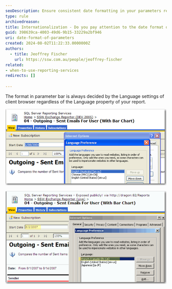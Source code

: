 ```yaml
---
seoDescription: Ensure consistent date formatting in your parameters regardless of browser settings for seamless internationalization.
type: rule
archivedreason:
title: Internationalization - Do you pay attention to the date format of your parameters?
guid: 398639ca-4003-49d6-9b15-33229a2bf946
uri: date-format-of-parameters
created: 2024-08-02T11:22:33.0000000Z
authors: 
  - title: Jeoffrey Fischer
    url: https://ssw.com.au/people/jeoffrey-fischer
related:
- when-to-use-reporting-services
redirects: []

---
```


The format in parameter bar is always decided by the Language settings of client browser regardless of the Language property of your report.

<!--endintro-->

![Figure: Date in English(AU) format in parameter bar](DateFormat_Parameter.jpg)

![Figure: Date in French(Canada) format in parameter bar](DateFormat_Parameter_2.gif)
